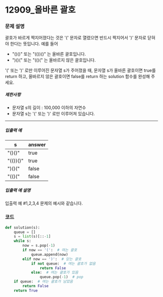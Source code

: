 # 12909_올바른 괄호

### 문제 설명

괄호가 바르게 짝지어졌다는 것은 '(' 문자로 열렸으면 반드시 짝지어서 ')' 문자로 닫혀야 한다는 뜻입니다. 예를 들어

- "()()" 또는 "(())()" 는 올바른 괄호입니다.
- ")()(" 또는 "(()(" 는 올바르지 않은 괄호입니다.

'(' 또는 ')' 로만 이루어진 문자열 s가 주어졌을 때, 문자열 s가 올바른 괄호이면 true를 return 하고, 올바르지 않은 괄호이면 false를 return 하는 solution 함수를 완성해 주세요.

##### 제한사항

- 문자열 s의 길이 : 100,000 이하의 자연수
- 문자열 s는 '(' 또는 ')' 로만 이루어져 있습니다.

------

##### 입출력 예

| s        | answer |
| -------- | ------ |
| "()()"   | true   |
| "(())()" | true   |
| ")()("   | false  |
| "(()("   | false  |

##### 입출력 예 설명

입출력 예 #1,2,3,4
문제의 예시와 같습니다.



### 코드

```python
def solution(s):
    queue = []
    s = list(s)[::-1]
    while s:
        now = s.pop(-1)
        if now == '(':  # 여는 괄호
            queue.append(now)
        elif now == ')':  # 닫는 괄호
            if not queue:  # 여는 괄호가 없음
                return False
            else:  # 여는 괄호가 있음
                queue.pop(-1)  # pop
    if queue:  # 여는 괄호가 남았음
        return False
    return True
```

